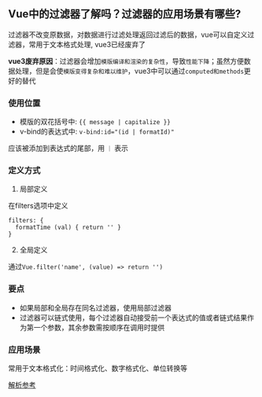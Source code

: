 ## Vue中的过滤器了解吗？过滤器的应用场景有哪些?
过滤器不改变原数据，对数据进行过滤处理返回过滤后的数据，vue可以自定义过滤器，常用于文本格式处理, vue3已经废弃了

**vue3废弃原因**：过滤器会增加`模版编译和渲染的复杂性`，导致`性能下降`；虽然方便数据处理，但是会使`模版变得复杂和难以维护`，vue3中可以通过`computed和methods`更好的替代

### 使用位置
- 模版的双花括号中: `{{ message | capitalize }}`
- v-bind的表达式中: `v-bind:id="(id | formatId)"`
  
应该被添加到表达式的尾部，用 `｜` 表示

### 定义方式
1. 局部定义
  
在filters选项中定义
```js{4}
filters: {
  formatTime (val) { return '' }
}
```
2. 全局定义
   
通过`Vue.filter('name', (value) => return '')`

### 要点
- 如果局部和全局存在同名过滤器，使用局部过滤器
- 过滤器可以链式使用，每个过滤器自动接受前一个表达式的值或者链式结果作为第一个参数，其余参数需按顺序在调用时提供
  
### 应用场景
常用于文本格式化：时间格式化、数字格式化、单位转换等

[解析参考](https://vue3js.cn/interview/vue/filter.html#%E5%9B%9B%E3%80%81%E5%8E%9F%E7%90%86%E5%88%86%E6%9E%90)